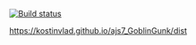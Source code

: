 [![Build status](https://ci.appveyor.com/api/projects/status/uc6hxl4eglb1h564?svg=true)](https://ci.appveyor.com/project/kostinvlad/ajs7-toptask)

https://kostinvlad.github.io/ajs7_GoblinGunk/dist
